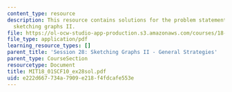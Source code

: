 ```yaml
---
content_type: resource
description: This resource contains solutions for the problem statements related to
  sketching graphs II.
file: https://ol-ocw-studio-app-production.s3.amazonaws.com/courses/18-01sc-single-variable-calculus-fall-2010/e222d667734a7909e218f4fdcafe553e_MIT18_01SCF10_ex28sol.pdf
file_type: application/pdf
learning_resource_types: []
parent_title: 'Session 28: Sketching Graphs II - General Strategies'
parent_type: CourseSection
resourcetype: Document
title: MIT18_01SCF10_ex28sol.pdf
uid: e222d667-734a-7909-e218-f4fdcafe553e
---
```

